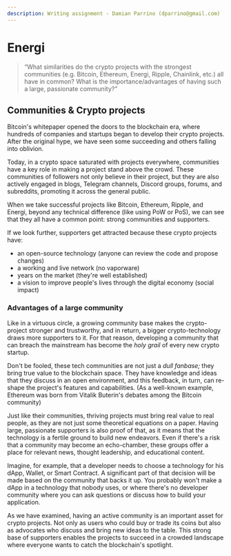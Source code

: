 ```yaml
---
description: Writing assignment - Damian Parrino (dparrino@gmail.com)
---
```


# Energi

> “What similarities do the crypto projects with the strongest communities \(e.g. Bitcoin, Ethereum, Energi, Ripple, Chainlink, etc.\) all have in common? What is the importance/advantages of having such a large, passionate community?”

## Communities & Crypto projects

Bitcoin's whitepaper opened the doors to the blockchain era, where hundreds of companies and startups began to develop their crypto projects. After the original hype, we have seen some succeeding and others falling into oblivion.

Today, in a crypto space saturated with projects everywhere, communities have a key role in making a project stand above the crowd. These communities of followers not only believe in their project, but they are also actively engaged in blogs, Telegram channels, Discord groups, forums, and subreddits, promoting it across the general public.

When we take successful projects like Bitcoin, Ethereum, Ripple, and Energi, beyond any technical difference \(like using PoW or PoS\), we can see that they all have a common point: strong communities and supporters.

If we look further, supporters get attracted because these crypto projects have:

* an open-source technology \(anyone can review the code and propose changes\)
* a working and live network \(no vaporware\)
* years on the market \(they're well established\)
* a vision to improve people's lives through the digital economy \(social impact\)

### Advantages of a large community

Like in a virtuous circle, a growing community base makes the crypto-project stronger and trustworthy, and in return, a bigger crypto-technology draws more supporters to it. For that reason, developing a community that can breach the mainstream has become the _holy grail_ of every new crypto startup.

Don't be fooled, these tech communities are not just a _dull fanbase;_ they bring true value to the blockchain space. They have knowledge and ideas that they discuss in an open environment, and this feedback, in turn, can re-shape the project's features and capabilities. \(As a well-known example, Ethereum was born from Vitalik Buterin's debates among the Bitcoin community\)  

Just like their communities, thriving projects must bring real value to real people, as they are not just some theoretical equations on a paper. Having large, passionate supporters is also proof of that, as it means that the technology is a fertile ground to build new endeavors. Even if there's a risk that a community may become an echo-chamber, these groups offer a place for relevant news, thought leadership, and educational content.

Imagine, for example, that a developer needs to choose a technology for his dApp, Wallet, or Smart Contract. A significant part of that decision will be made based on the community that backs it up. You probably won't make a dApp in a technology that nobody uses, or where there's no developer community where you can ask questions or discuss how to build your application.

As we have examined, having an active community is an important asset for crypto projects. Not only as users who could buy or trade its coins but also as advocates who discuss and bring new ideas to the table. This strong base of supporters enables the projects to succeed in a crowded landscape where everyone wants to catch the blockchain's spotlight.



